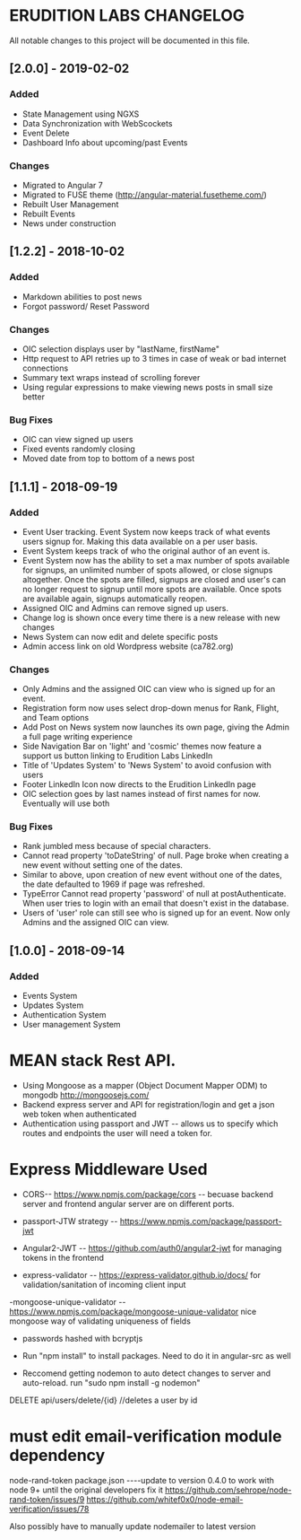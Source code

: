 # ERUDITION LABS CHANGELOG

All notable changes to this project will be documented in this file.

## [2.0.0] - 2019-02-02
### Added
- State Management using NGXS
- Data Synchronization with WebScockets
- Event Delete
- Dashboard Info about upcoming/past Events

### Changes
- Migrated to Angular 7
- Migrated to FUSE theme (http://angular-material.fusetheme.com/)
- Rebuilt User Management
- Rebuilt Events
- News under construction

## [1.2.2] -  2018-10-02
### Added
- Markdown abilities to post news
- Forgot password/ Reset Password

### Changes
- OIC selection displays user by "lastName, firstName"
- Http request to API retries up to 3 times in case of weak or bad internet connections
- Summary text wraps instead of scrolling forever
- Using regular expressions to make viewing news posts in small size better

### Bug Fixes
- OIC can view signed up users
- Fixed events randomly closing
- Moved date from top to bottom of a news post


## [1.1.1] - 2018-09-19
### Added
- Event User tracking. Event System now keeps track of what events users signup for. Making this data available on a per user basis.
- Event System keeps track of who the original author of an event is.
- Event System now has the ability to set a max number of spots available for signups, an unlimited number of spots allowed, or close signups altogether. Once the spots are filled, signups are closed and user's can no longer request to signup until more spots are available. Once spots are available again, signups automatically reopen.
- Assigned OIC and Admins can remove signed up users.
- Change log is shown once every time there is a new release with new changes
- News System can now edit and delete specific posts
- Admin access link on old Wordpress website (ca782.org)
### Changes
- Only Admins and the assigned OIC can view who is signed up for an event.
- Registration form now uses select drop-down menus for Rank, Flight, and Team options
- Add Post on News system now launches its own page, giving the Admin a full page writing experience
- Side Navigation Bar on 'light' and 'cosmic' themes now feature a support us button linking to Erudition Labs LinkedIn
- Title of 'Updates System' to 'News System' to avoid confusion with users
- Footer LinkedIn Icon now directs to the Erudition LinkedIn page
- OIC selection goes by last names instead of first names for now. Eventually will use both
### Bug Fixes
- Rank jumbled mess because of special characters.
- Cannot read property 'toDateString' of null. Page broke when creating a new event without setting one of the dates.
- Similar to above, upon creation of new event without one of the dates, the date defaulted to 1969 if page was refreshed.
- TypeError Cannot read property 'password' of null  at postAuthenticate. When user tries to login with an email that doesn't exist in the database.
- Users of 'user' role can still see who is signed up for an event. Now only Admins and the assigned OIC can view.
 

## [1.0.0] - 2018-09-14
### Added
- Events System
- Updates System
- Authentication System
- User management System


# MEAN stack Rest API.
- Using Mongoose as a mapper (Object Document Mapper ODM) to mongodb http://mongoosejs.com/
- Backend express server and API for registration/login and get a json web token when authenticated
- Authentication using passport and JWT -- allows us to specify which routes and endpoints the user will need a token for.

# Express Middleware Used
- CORS-- https://www.npmjs.com/package/cors -- becuase backend server and frontend angular server are on different ports.

- passport-JTW strategy -- https://www.npmjs.com/package/passport-jwt

- Angular2-JWT -- https://github.com/auth0/angular2-jwt for managing tokens in the frontend

- express-validator -- https://express-validator.github.io/docs/ for validation/sanitation of incoming client input

 -mongoose-unique-validator -- https://www.npmjs.com/package/mongoose-unique-validator nice mongoose way of validating uniqueness of fields

- passwords hashed with bcryptjs

- Run "npm install" to install packages. Need to do it in angular-src as well

- Reccomend getting nodemon to auto detect changes to server and auto-reload. run "sudo npm install -g nodemon"




DELETE api/users/delete/{id} //deletes a user by id

# must edit email-verification module dependency
node-rand-token package.json ----update to version  0.4.0 to work with node 9+ until the original developers fix it
https://github.com/sehrope/node-rand-token/issues/9
https://github.com/whitef0x0/node-email-verification/issues/78

Also possibly have to manually update nodemailer to latest version


